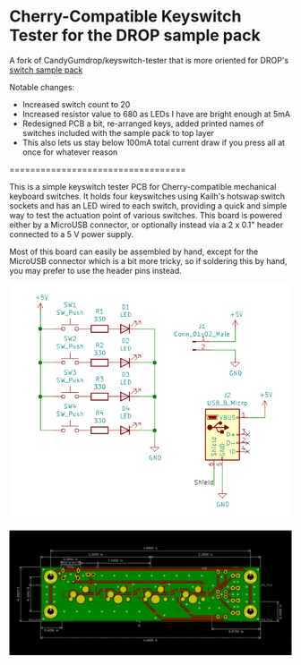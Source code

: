 Cherry-Compatible Keyswitch Tester for the DROP sample pack
==================================

A fork of CandyGumdrop/keyswitch-tester that is more oriented for DROP's [switch sample pack](https://drop.com/buy/assorted-mechanical-mx-switches-sampler-pack)

Notable changes:
* Increased switch count to 20
* Increased resistor value to 680 as LEDs I have are bright enough at 5mA
* Redesigned PCB a bit, re-arranged keys, added printed names of switches included with the sample pack to top layer
* This also lets us stay below 100mA total current draw if you press all at once for whatever reason

==================================

This is a simple keyswitch tester PCB for Cherry-compatible mechanical keyboard
switches.  It holds four keyswitches using Kailh's hotswap switch sockets and
has an LED wired to each switch, providing a quick and simple way to test the
actuation point of various switches.  This board is powered either by a
MicroUSB connector, or optionally instead via a 2 x 0.1" header connected to a
5 V power supply.

Most of this board can easily be assembled by hand, except for the MicroUSB
connector which is a bit more tricky, so if soldering this by hand, you may
prefer to use the header pins instead.

![Schematic](https://raw.githubusercontent.com/CandyGumdrop/keyswitch-tester/master/schematic.png)

![PCB Drawing](https://raw.githubusercontent.com/CandyGumdrop/keyswitch-tester/master/pcb_drawing.png)
